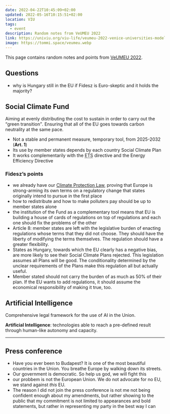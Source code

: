```yaml
---
date: 2022-04-22T10:45:09+02:00
updated: 2022-05-16T10:15:51+02:00
location: VIU
tags:
  - event
description: Random notes from VeUMEU 2022
link: https://univiu.org/viu-life/veumeu-2022-venice-universities-model-european-union
image: https://tommi.space/veumeu.webp
---
```

This page contains random notes and points from [VeUMEU 2022](https://univiu.org/viu-life/veumeu-2022-venice-universities-model-european-union 'Venice Universities’ Model European Union 2022').

## Questions

- why is Hungary still in the EU if Fidesz is Euro-skeptic and it holds the majority?

## Social Climate Fund

Aiming at evenly distributing the cost to sustain in order to carry out the <q>green transition</q>. Ensuring that all of the EU goes towards carbon neutrality at the same pace.

- Not a stable and permanent measure, temporary tool, from 2025-2032 (**Art. 1**)
- Its use by member states depends by each country Social Climate Plan
- It works complementarily with the <abbr title='Emission Trading System'>ETS</abbr> directive and the Energy Efficiency Directive

### Fidesz’s points

- we already have our [Climate Protection Law](https://hungarytoday.hu/parlt-passes-climate-protection-law/ 'Parliament Passes Climate Protection Law - Hungary Today'), proving that Europe is strong-arming its own terms on a regulatory change that states originally intend to pursue in the first place
- how to redistribute and how to make polluters pay should be up to member states alone
- the institution of the Fund as a complementary tool means that EU is building a house of cards of regulations on top of regulations and each one should fix the problems of the other
- Article 8: member states are left with the legislative burden of enacting regulations whose terms that they did not choose. They should have the liberty of modifying the terms themselves. The regulation should have a greater flexibility.
- States as Hungary, towards which the EU clearly has a negative bias, are more likely to see their Social Climate Plans rejected. This legislation assumes all Plans will be good. The conditionality determined by the unclear requirements of the Plans make this regulation all but actually useful.
- Member stated should not carry the burden of as much as 50% of their plan. If the EU wants to add regulations, it should assume the economical responsibility of making it true, too.

## Artificial Intelligence

Comprehensive legal framework for the use of AI in the Union.

**Artificial Intelligence**: technologies able to reach a pre-defined result through human-like autonomy and capacity.

---

## Press conference

- Have you ever been to Budapest? It is one of the most beautiful countries in the Union. You breathe Europe by walking down its streets.
- Our government is democratic. So help us god, we will fight this
- our probbem is not the European Union. We do not advocate for no EU, we stand against *this* EU.
- The reason I did not join the press conference is not me not being confident enough about my amendments, but rather showing to the public that my commitment is not limited to appearances and bold statements, but rather in representing my party in the best way I can